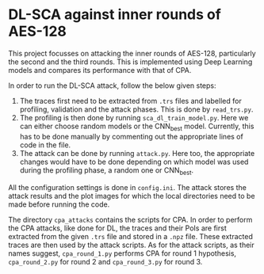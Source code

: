 # DL-SCA against inner rounds of AES-128

This project focusses on attacking the inner rounds of AES-128, particularly the second and the third rounds. This is implemented using Deep Learning models and compares its performance with that of CPA. 

In order to run the DL-SCA attack, follow the below given steps:

1. The traces first need to be extracted from `.trs` files and labelled for profiling, validation and the attack phases. This is done by `read_trs.py`.
2. The profiling is then done by running `sca_dl_train_model.py`. Here we can either choose random models or the CNN<sub>best</sub> model. Currently, this has to be done manually by commenting out the appropriate lines of code in the file.
3. The attack can be done by running `attack.py`. Here too, the appropriate changes would have to be done depending on which model was used during the profiling phase, a random one or CNN<sub>best</sub>.

All the configuration settings is done in `config.ini`. The attack stores the attack results and the plot images for which the local directories need to be made before running the code. 

The directory `cpa_attacks` contains the scripts for CPA. In order to perform the CPA attacks, like done for DL, the traces and their PoIs are first extracted from the given `.trs` file and stored in a `.npz` file. These extracted traces are then used by the attack scripts. As for the attack scripts, as their names suggest, `cpa_round_1.py` performs CPA for round 1 hypothesis, `cpa_round_2.py` for round 2 and `cpa_round_3.py` for round 3.
